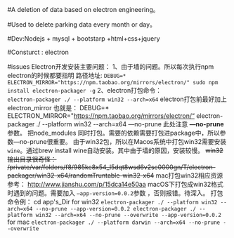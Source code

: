 
#A deletion of data based on electron engineering。

#Used to delete parking data every month or day。

#Dev:Nodejs  + mysql + bootstarp +html+css+jquery 

#Consturct : electron

#issues Electron开发安装主要问题：
   1、由于墙的问题。所以每次执行npm electron的时候都要指明 路径地址:
         `DEBUG=* ELECTRON_MIRROR="https://npm.taobao.org/mirrors/electron/" sudo npm install electron-packager -g`
   2、electron打包命令：  
        `electron-packager ./ --platform win32 --arch=x64`
    electron打包前最好加上 electron_mirror 也就是：
      DEBUG=* ELECTRON_MIRROR="https://npm.taobao.org/mirrors/electron/“ electron-packager ./ --platform win32 --arch=x64 —no-prune
    此处注意 **—no-prune**参数。 把node_modules 同时打包。需要的依赖需要打包进package中，所以参数—no-prune很重要。
    由于win32包，所以在Macos系统中打包win32需要安装`wine`。通过brew install wine自动安装。其中由于墙的原因，安装较慢。
    ~~win32输出目录很奇怪：
    /private/var/folders/f8/985kc8x54_l5dqt8wsd6v2sc0000gn/T/electron-packager/win32-x64/randomTruntable-win32-x64~~
    mac打包win32相应资源参考：
    http://www.jianshu.com/p/15dca14e50aa
    macOS下打包成win32格式时遇到的问题。需要加入 `—app-version=0.0.2`参数 ，否则报错。待深入。
    打包命令例：
    cd app's_Dir
    for win32
    `electron-packager ./ --platform win32 --arch=x64 --no-prune --app-version=0.0.2
    electron-packager ./ --platform win32 --arch=x64 --no-prune --overwrite --app-version=0.0.2`
    for mac 
    `electron-packager ./ --platform darwin --arch=x64 --no-prune --overwrite `
